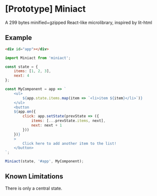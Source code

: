 # [Prototype] Miniact
A 299 bytes minified+gzipped React-like microlibrary, inspired by lit-html

## Example

```html
<div id="app"></div>
```

```javascript
import Miniact from 'miniact';

const state = {
    items: [1, 2, 3],
    next: 4
};

const MyComponent = app => `
    <ul>
        ${app.state.items.map(item => `<li>item ${item}</li>`)}
    </ul>
    <button
    ${app.on({
        click: app.setState(prevState => ({
            items: [...prevState.items, next],
            next: next + 1
        }))
    })}
    >
        Click here to add another item to the list!
    </button>
`;

Miniact(state, '#app', MyComponent);

```

## Known Limitations

There is only a central state.
